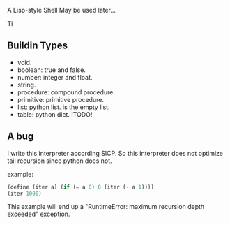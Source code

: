 A Lisp-style Shell
May be used later...

Ti

Buildin Types
--------------
* void.
* boolean: true and false.
* number: integer and float.
* string.
* procedure: compound procedure.
* primitive: primitive procedure.
* list: python list. <nil> is the empty list.
* table: python dict. !TODO!


A bug
------
I write this interpreter according SICP.
So this interpreter does not optimize tail recursion since python does not.

example:

```scheme
(define (iter a) (if (= a 0) 0 (iter (- a 1))))
(iter 1000)
```

This example will end up a "RuntimeError: maximum recursion depth exceeded" exception.
